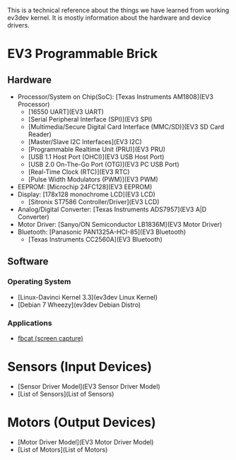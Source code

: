 This is a technical reference about the things we have learned from working ev3dev kernel. It is mostly information about the hardware and device drivers.

# EV3 Programmable Brick
## Hardware
* Processor/System on Chip(SoC): [Texas Instruments AM1808](EV3 Processor)
    * [16550 UART](EV3 UART)
    * [Serial Peripheral Interface (SPI)](EV3 SPI)
    * [Multimedia/Secure Digital Card Interface (MMC/SD)](EV3 SD Card Reader)
    * [Master/Slave I2C Interfaces](EV3 I2C)
    * [Programmable Realtime Unit (PRU)](EV3 PRU)
    * [USB 1.1 Host Port (OHCI)](EV3 USB Host Port)
    * [USB 2.0 On-The-Go Port (OTG)](EV3 PC USB Port)
    * [Real-Time Clock (RTC)](EV3 RTC)
    * [Pulse Width Modulators (PWM)](EV3 PWM)
* EEPROM: [Microchip 24FC128](EV3 EEPROM)
* Display: [178x128 monochrome LCD](EV3 LCD)
    * [Sitronix ST7586 Controller/Driver](EV3 LCD)
* Analog/Digital Converter: [Texas Instruments ADS7957](EV3 A|D Converter)
* Motor Driver: [Sanyo/ON Semiconductor LB1836M](EV3 Motor Driver)
* Bluetooth: [Panasonic PAN1325A-HCI-85](EV3 Bluetooth)
    * [Texas Instruments CC2560A](EV3 Bluetooth)

## Software
### Operating System
* [Linux-Davinci Kernel 3.3](ev3dev Linux Kernel)
* [Debian 7 Wheezy](ev3dev Debian Distro)

### Applications
* [fbcat (screen capture)](fbcat)

# Sensors (Input Devices)
* [Sensor Driver Model](EV3 Sensor Driver Model)
* [List of Sensors](List of Sensors)

# Motors (Output Devices)
* [Motor Driver Model](EV3 Motor Driver Model)
* [List of Motors](List of Motors)
